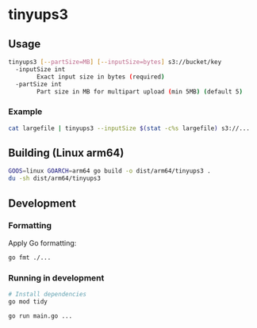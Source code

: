 # tinyups3

## Usage

```sh
tinyups3 [--partSize=MB] [--inputSize=bytes] s3://bucket/key
  -inputSize int
        Exact input size in bytes (required)
  -partSize int
        Part size in MB for multipart upload (min 5MB) (default 5)
```

### Example

```sh
cat largefile | tinyups3 --inputSize $(stat -c%s largefile) s3://... 
```

## Building (Linux arm64)

```sh
GOOS=linux GOARCH=arm64 go build -o dist/arm64/tinyups3 .
du -sh dist/arm64/tinyups3 
```

## Development

### Formatting

Apply Go formatting:

```sh
go fmt ./...
```

### Running in development

```sh
# Install dependencies
go mod tidy

go run main.go ...
```

